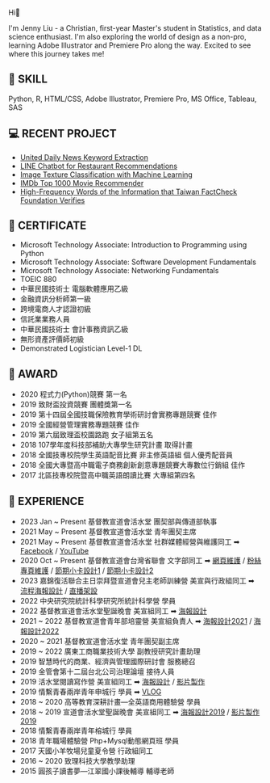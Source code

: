 Hi👋

I'm Jenny Liu - a Christian, first-year Master's student in Statistics, and data science enthusiast. I'm also exploring the world of design as a non-pro, learning Adobe Illustrator and Premiere Pro along the way. Excited to see where this journey takes me!

## 📌 SKILL

Python, R, HTML/CSS, Adobe Illustrator, Premiere Pro, MS Office, Tableau, SAS

## 💻 RECENT PROJECT

- [United Daily News Keyword Extraction](https://github.com/jennyliucl/keyword-extraction)
- [LINE Chatbot for Restaurant Recommendations](https://github.com/jennyliucl/chatbot-satisfaction-analysis)
- [Image Texture Classification with Machine Learning](https://github.com/jennyliucl/image-texture-classification)
- [IMDb Top 1000 Movie Recommender](https://github.com/jennyliucl/movie-recommender)
- [High-Frequency Words of the Information that Taiwan FactCheck Foundation Verifies](https://github.com/jennyliucl/word-cloud-and-web-scraping)  

## 🪪 CERTIFICATE

- Microsoft Technology Associate: Introduction to Programming using Python
- Microsoft Technology Associate: Software Development Fundamentals
- Microsoft Technology Associate: Networking Fundamentals
- TOEIC 880
- 中華民國技術士 電腦軟體應用乙級
- 金融資訊分析師第一級
- 跨境電商人才認證初級
- 信託業業務人員
- 中華民國技術士 會計事務資訊乙級
- 無形資產評價師初級
- Demonstrated Logistician Level-1 DL

## 🏅 AWARD

- 2020 程式力(Python)競賽 第一名
- 2019 致財盃投資競賽 團體獎第一名
- 2019 第十四屆全國技職保險教育學術研討會實務專題競賽 佳作
- 2019 全國經營管理實務專題競賽 佳作
- 2019 第六屆致理盃校園路跑 女子組第五名
- 2018 107學年度科技部補助大專學生研究計畫 取得計畫
- 2018 全國技專校院學生英語配音比賽 非主修英語組 個人優秀配音員
- 2018 全國大專暨高中職電子商務創新創意專題競賽大專數位行銷組 佳作
- 2017 北區技專校院暨高中職英語朗讀比賽 大專組第四名

## 🌱 EXPERIENCE

- 2023 Jan ~ Present 基督教宣道會活水堂 團契部與傳道部執事
- 2021 May ~ Present 基督教宣道會活水堂 青年團契主席
- 2021 May ~ Present 基督教宣道會活水堂 社群媒體經營與維護同工 ➡︎ [Facebook](https://www.facebook.com/profile.php?id=100064103646505&mibextid=LQQJ4d) / [YouTube](https://www.youtube.com/@CMA_LivingWaterChurch/featured)
- 2020 Oct ~ Present 基督教宣道會台灣省聯會 文字部同工 ➡︎ [網頁維護](https://twcama.fhl.net) / [粉絲專頁維護](https://www.facebook.com/profile.php?id=100082110707001&mibextid=LQQJ4d) / [節期小卡設計1](https://jennyliucl.github.io/JennyLiu/img/design/blessing-card/2021-moon-festival.jpg) / [節期小卡設計2](https://jennyliucl.github.io/JennyLiu/img/design/blessing-card/2022-new-year.png)
- 2023 嘉錦復活聯合主日崇拜暨宣道會兒主老師訓練營 美宣與行政組同工 ➡︎ [流程海報設計](https://jennyliucl.github.io/JennyLiu/img/design/poster/2023-teacher-schedule.jpg) / [直播架設](https://www.youtube.com/live/JKnMZtw94OY?feature=share)
- 2022 中央研究院統計科學研究所統計科學營 學員
- 2022 基督教宣道會活水堂聖誕晚會 美宣組同工 ➡︎ [海報設計](https://jennyliucl.github.io/JennyLiu/img/design/poster/2022-christmas.png)
- 2021 ~ 2022 基督教宣道會青年部培靈營 美宣組負責人 ➡︎ [海報設計2021](https://jennyliucl.github.io/JennyLiu/img/design/poster/2021-missionary.png) / [海報設計2022](https://jennyliucl.github.io/JennyLiu/img/design/poster/2022-missionary.png)
- 2020 ~ 2021 基督教宣道會活水堂 青年團契副主席
- 2019 ~ 2022 廣東工商職業技術大學 副教授研究計畫助理
- 2019 智慧時代的商業、經濟與管理國際研討會 服務總召
- 2019 金管會第十二屆台北公司治理論壇 接待人員
- 2019 活水堂閱讀寫作營 美宣組同工 ➡︎ [海報設計](https://jennyliucl.github.io/JennyLiu/img/design/poster/2019-writing.png) / [影片製作](https://youtu.be/qcWKQi3aO94)
- 2019 情繫青春兩岸青年申城行 學員 ➡︎ [VLOG](https://youtu.be/lq_HtXXQl4U)
- 2018 ~ 2020 高等教育深耕計畫—全英語商用體驗營 學員
- 2018 ~ 2019 宣道會活水堂聖誕晚會 美宣組同工 ➡︎ [海報設計2019](https://jennyliucl.github.io/JennyLiu/img/design/poster/2019-christmas.png) / [影片製作2019](https://youtu.be/VEsh_K3Z-mY)
- 2018 情繫青春兩岸青年榕城行 學員
- 2018 青年職場體驗營 Php+Mysql動態網頁班 學員
- 2017 天國小羊牧場兒童夏令營 行政組同工
- 2016 ~ 2020 致理科技大學教學助理
- 2015 圓孩子讀書夢—江翠國小課後輔導 輔導老師


<!--
**jennyliucl/jennyliucl** is a ✨ _special_ ✨ repository because its `README.md` (this file) appears on your GitHub profile.

Here are some ideas to get you started:

- 🔭 I’m currently working on ...
- 🌱 I’m currently learning ...
- 👯 I’m looking to collaborate on ...
- 🤔 I’m looking for help with ...
- 💬 Ask me about ...
- 📫 How to reach me: ...
- 😄 Pronouns: ...
- ⚡ Fun fact: ...
-->
